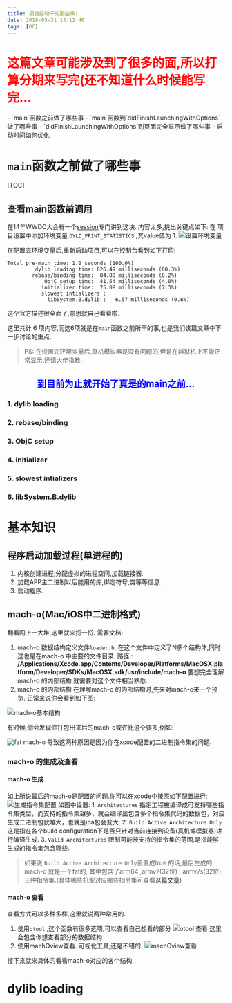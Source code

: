 ```yaml
---
title: 项目启动干的那些事!
date: 2018-05-31 13:12:46
tags: [OC]
---
```




<H1 style="color:red" align="left"> 这篇文章可能涉及到了很多的面,所以打算分期来写完(还不知道什么时候能写完... </H1>
- `main`函数之前做了哪些事
-  `main`函数到`didFinishLaunchingWithOptions`做了哪些事
-  `didFinishLaunchingWithOptions`到页面完全显示做了哪些事
- 启动时间如何优化 

# `main`函数之前做了哪些事
[TOC]

## 查看main函数前调用

在14年WWDC大会有一个[session](https://developer.apple.com/videos/play/wwdc2016/406/)专门讲到这块.
内容太多,挑出关键点如下:
在 项目设置中添加环境变量 `DYLD_PRINT_STATISTICS` ,其value值为 1.
![设置环境变量](Snip20180531_1.png)

在配置完环境变量后,重新启动项目,可以在控制台看到如下打印:

```
Total pre-main time: 1.0 seconds (100.0%)
         dylib loading time: 826.49 milliseconds (80.3%)
        rebase/binding time:  84.88 milliseconds (8.2%)
            ObjC setup time:  41.54 milliseconds (4.0%)
           initializer time:  75.08 milliseconds (7.3%)
           slowest intializers :
             libSystem.B.dylib :   6.57 milliseconds (0.6%)
```

这个官方描述很全面了,意思就自己看看啦.

这里共计 6 项内容,而这6项就是在`main`函数之前所干的事,也是我们该篇文章中下一步讨论的重点.

> PS: 在设置完环境变量后,真机模拟器是没有问题的,但是在越狱机上不能正常显示,还请大佬指教.

<H2 style="color:blue" align="center"> 到目前为止就开始了真是的main之前... </H2>
<H3 align="left"> 1. dylib loading </H3> 

<H3 align="left"> 2. rebase/binding </H3>
<H3 align="left"> 3. ObjC setup </H3>
<H3 align="left"> 4. initializer </H3>
<H3 align="left"> 5. slowest intializers </H3>
<H3 align="left"> 6. libSystem.B.dylib </H3>

# 基本知识
## 程序启动加载过程(单进程的)

1. 内核创建进程,分配虚拟的进程空间,加载链接器.
2. 加载APP主二进制以后能用的库,绑定符号,类等等信息.
3. 启动程序.

## mach-o(Mac/iOS中二进制格式)
翻看网上一大堆,这里就来捋一捋.
需要文档:
1. mach-o 数据结构定义文件`loader.h`.
 在这个文件中定义了N多个结构体,同时这也是在mach-o 中主要的文件目录.
路径 : 
**/Applications/Xcode.app/Contents/Developer/Platforms/MacOSX.platform/Developer/SDKs/MacOSX.sdk/usr/include/mach-o**
要想完全理解mach-o 的内部结构,就需要对这个文件相当熟悉.
2. mach-o 的内部结构
在理解mach-o 的内部结构时,先来对mach-o来一个预览.
正常来说你会看到如下图: 

![mach-o基本结构](v2-35f7008ce676b29129f9ec8bed3c464f_r.jpg)

有时候,你会发现你打包出来后的mach-o或许比这个要多,例如:

![fat mach-o](674044-c92a474eac903834.png)
导致这两种原因是因为你在xcode配置的二进制指令集的问题.
### mach-o 的生成及查看
#### mach-o 生成
如上所说最后的mach-o是配置的问题.你可以在xcode中按照如下配置进行:
![生成指令集配置](Snip20180531_7.png)
如图中设置:
	1.  `Architectures` 指定工程被编译成可支持哪些指令集类型，而支持的指令集越多，就会编译出包含多个指令集代码的数据包，对应生成二进制包就越大，也就是ipa包会变大.
	2. `Build Active Architecture Only` 这是指在各个build configuration下是否只针对当前连接到设备(真机或模拟器)进行编译生成.
	3. `Valid Architectures` 限制可能被支持的指令集的范围,是指能够生成的指令集包含哪些.
	
> 如果说 `Build Active Architecture Only`设置成true 的话,最后生成的mach-o 就是一个fat的,	其中包含了arm64 ,armv7(32位) , armv7s(32位) 三种指令集.(具体哪些机型对应哪些指令集可查看[这篇文章](http://www.cocoachina.com/ios/20140915/9620.html))

#### mach-o 查看
查看方式可以多种多样,这里就说两种常用的.
1. 使用`otool` ,这个函数有很多选项,可以查看自己想看的部分
![otool 查看](Snip20180531_9.png)
这里会包含你想查看部分的数据结构
2. 使用machOview查看. 可视化工具,还是不错的.
![machOview查看](Snip20180531_10.png)

接下来就来具体的看看mach-o对应的各个结构




# dylib loading







